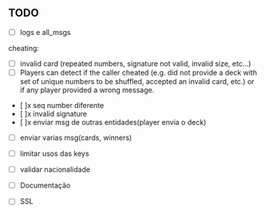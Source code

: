## TODO

- [ ] logs e all_msgs

cheating:
- [ ] invalid card (repeated numbers, signature not valid, invalid size, etc…)
- [ ] Players can detect if the caller cheated (e.g. did not provide a deck with set of unique numbers to be shuffled, accepted an invalid card, etc.) or if any player provided a wrong message.
- [ ]x seq number diferente
- [ ]x invalid signature
- [ ]x enviar msg de outras entidades(player envia o deck)
- [ ] enviar varias msg(cards, winners)

- [ ] limitar usos das keys
- [ ] validar nacionalidade

- [ ] Documentação
- [ ] SSL